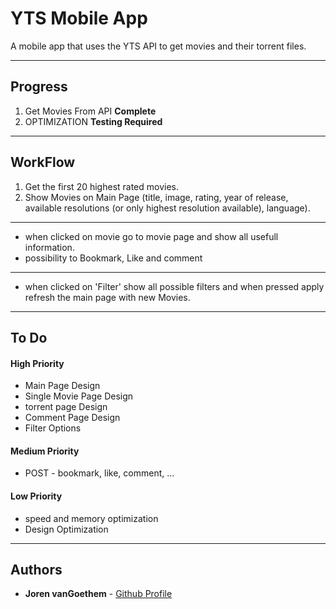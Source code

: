# YTS Mobile App
A mobile app that uses the YTS API to get movies and their torrent files.

---
## Progress
1. Get Movies From API **Complete**
999. OPTIMIZATION **Testing Required** 

---
## WorkFlow
1. Get the first 20 highest rated movies.
2. Show Movies on Main Page (title, image, rating, year of release, available resolutions (or only highest resolution available), language).

---
* when clicked on movie go to movie page and show all usefull information.
* possibility to Bookmark, Like and comment
---
* when clicked on 'Filter' show all possible filters and when pressed apply refresh the main page with new Movies.

---
## To Do

#### **High Priority**
* Main Page Design
* Single Movie Page Design
* torrent page Design
* Comment Page Design
* Filter Options

#### **Medium Priority**
* POST - bookmark, like, comment, ...

#### **Low Priority**
* speed and memory optimization
* Design Optimization

---
## Authors
* **Joren vanGoethem** - [Github Profile](https://github.com/Joren-vanGoethem)



